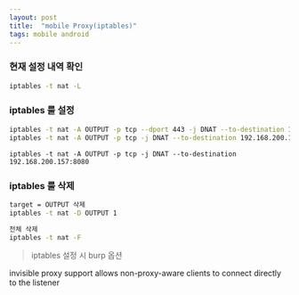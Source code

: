 ```yaml
---
layout: post
title:  "mobile Proxy(iptables)"
tags: mobile android
---
```


### 현재 설정 내역 확인

```bash
iptables -t nat -L
```

### iptables 룰 설정

```bash
iptables -t nat -A OUTPUT -p tcp --dport 443 -j DNAT --to-destination 192.168.200.103:8080
iptables -t nat -A OUTPUT -p tcp -j DNAT --to-destination 192.168.200.103:8080
```

```docker
iptables -t nat -A OUTPUT -p tcp -j DNAT --to-destination 192.168.200.157:8080
```

### iptables 룰 삭제

```bash
target = OUTPUT 삭제
iptables -t nat -D OUTPUT 1

전체 삭제
iptables -t nat -F
```

> iptables 설정 시 burp 옵션
> 

invisible proxy support allows non-proxy-aware clients to connect directly to the listener